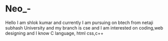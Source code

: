 # Neo_-
Hello I am shlok kumar and currently I am pursuing on btech from netaji subhash University and my branch is cse and I am interested on coding,web designing and I know C language, html css,c++ 
